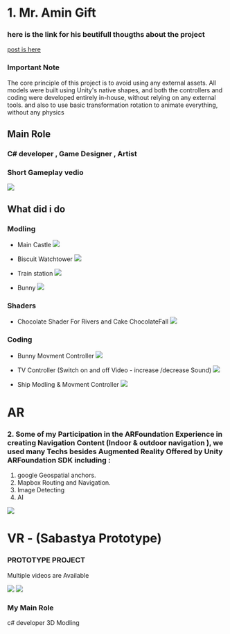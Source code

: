 # 1. Mr. Amin Gift

### here is the link for his beutifull thougths about the project  

 [post is  here ](https://www.linkedin.com/posts/aminabuzahra_students-gift-activity-7285093388515774464-8y2-?utm_source=share&tm_medium=member_desktop)

### Important Note
The core principle of this project is to avoid using any external assets. All models were built using Unity's native shapes, and both the controllers and coding were developed entirely in-house, without relying on any external tools.
and also to use basic transformation rotation to animate everything, without any physics

## Main Role 
### C# developer , Game Designer , Artist 
### Short Gameplay vedio

[![](IMGS/1.jpg)](https://youtu.be/OoRil-WJMUE)

## What did i do

### Modling 

- Main Castle 
![](IMGS/Castle.JPG)


- Biscuit Watchtower
![](IMGS/3.JPG)


- Train station
![](IMGS/2.JPG)


- Bunny
![](IMGS/Bunny.JPG)


### Shaders
- Chocolate Shader For Rivers and Cake ChocolateFall
![](IMGS/Shader.JPG)


### Coding
- Bunny Movment Controller
![](IMGS/BunnyController.JPG)


- TV Controller (Switch on and off Video - increase /decrease Sound)
![](IMGS/TV.JPG)


- Ship Modling & Movment Controller 
![](IMGS/chip.JPG)


# AR
### 2.  Some of my Participation in the ARFoundation Experience in creating Navigation Content (Indoor & outdoor navigation ), we used many Techs besides Augmented Reality  Offered by Unity ARFoundation SDK including :
1. google Geospatial anchors.
2. Mapbox Routing and Navigation.
3. Image Detecting 
4. AI

[![](IMGS/Ar.JPG)](https://youtube.com/shorts/WmIDuExrIZI?feature=share)


# VR - (Sabastya Prototype)

 ### PROTOTYPE PROJECT  
 Multiple videos are Available

 
[![](IMGS/VR-1.JPG)](https://youtu.be/Fc2u36ow8xo)
[![](IMGS/VR-2.JPG)](https://youtu.be/L_DYARxAlKI)

 ### My Main Role 
 c# developer 3D Modling